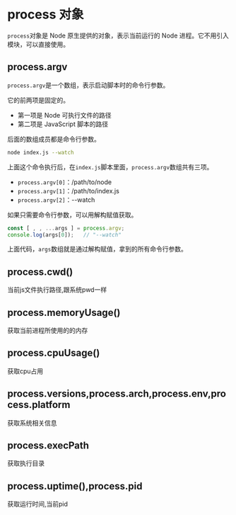 
# process 对象

`process`对象是 Node 原生提供的对象，表示当前运行的 Node 进程。它不用引入模块，可以直接使用。

## process.argv

`process.argv`是一个数组，表示启动脚本时的命令行参数。

它的前两项是固定的。

- 第一项是 Node 可执行文件的路径
- 第二项是 JavaScript 脚本的路径

后面的数组成员都是命令行参数。

```bash
node index.js --watch
```

上面这个命令执行后，在`index.js`脚本里面，`process.argv`数组共有三项。

- `process.argv[0]`：/path/to/node
- `process.argv[1]`：/path/to/index.js
- `process.argv[2]`：--watch

如果只需要命令行参数，可以用解构赋值获取。

```javascript
const [ , , ...args ] = process.argv;
console.log(args[0]);   // "--watch"
```

上面代码，`args`数组就是通过解构赋值，拿到的所有命令行参数。

## process.cwd()

当前js文件执行路径,跟系统pwd一样

## process.memoryUsage()

获取当前进程所使用的的内存

## process.cpuUsage()

获取cpu占用

## process.versions,process.arch,process.env,process.platform

获取系统相关信息

## process.execPath

获取执行目录

## process.uptime(),process.pid

获取运行时间,当前pid
